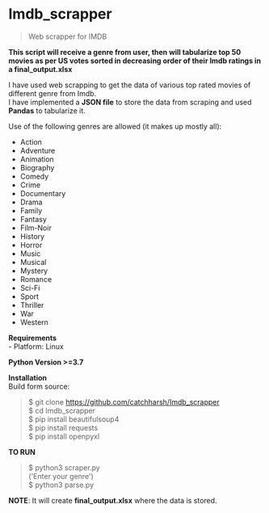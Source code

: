# Imdb_scrapper
> Web scrapper for IMDB    

**This script will receive a genre from user, then will tabularize top 50 movies as per US votes sorted in decreasing order of their Imdb ratings in a final_output.xlsx**

I have used web scrapping to get the data of various top rated movies of different genre from Imdb.    
I have implemented a **JSON file** to store the data from scraping and used **Pandas** to tabularize it.  

Use of the following genres are allowed (it makes up mostly all):  
  - Action
  - Adventure
  - Animation
  - Biography
  - Comedy
  - Crime
  - Documentary
  - Drama
  - Family
  - Fantasy
  - Film-Noir
  - History
  - Horror
  - Music
  - Musical
  - Mystery
  - Romance
  - Sci-Fi
  - Sport
  - Thriller
  - War
  - Western
  
  **Requirements**  
    - Platform: Linux    
      
  **Python Version >=3.7**
  
  **Installation**  
  Build form source:
  > $ git clone https://github.com/catchharsh/Imdb_scrapper  
  > $ cd Imdb_scrapper  
  > $ pip install beautifulsoup4  
  > $ pip install requests  
  > $ pip install openpyxl  

**TO RUN**
  > $ python3 scraper.py  
  > ('Enter your genre')  
  > $ python3 parse.py  
 
**NOTE**: It will create **final_output.xlsx** where the data is stored.
